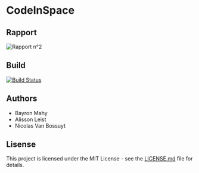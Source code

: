 # CodeInSpace

## Rapport
![Rapport n°2](https://docs.google.com/document/d/1DwtjDmkjNgMLa25yvLMtKoMwYWnXn0gPaodTfZMqMTE/edit?usp=sharing)

## Build
[![Build Status](https://travis-ci.org/Groupe24/CodeInSpace.svg?branch=master)](https://travis-ci.org/Groupe24/CodeInSpace)

## Authors
- Bayron Mahy
- Alisson Leist
- Nicolas Van Bossuyt

## Lisense
This project is licensed under the MIT License - see the [LICENSE.md](LICENSE.md) file for details.
